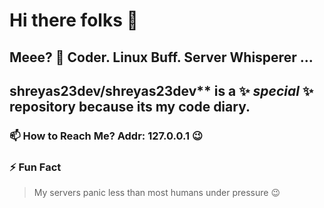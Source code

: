 # Hi there folks 👋
## Meee? 🐧 Coder. Linux Buff. Server Whisperer ...

## shreyas23dev/shreyas23dev** is a ✨ _special_ ✨ repository because its my code diary.
<!--
Here are some ideas to get you started:

🔭 I’m currently working on cloud
- 🌱 I’m currently learning ...
- 👯 I’m looking to collaborate on ...
- 🤔 I’m looking for help with ...
- 💬 Ask me about ...
- 📫 How to reach me: ...
- 😄 Pronouns: ...
- ⚡ Fun fact: ...
-->


### 📫 How to Reach Me? Addr: 127.0.0.1 😉
<!--
- Email: `your.email@example.com` (replace this)
- GitHub: [shreyas23dev](https://github.com/shreyas23dev)

-->

### ⚡ Fun Fact

> My servers panic less than most humans under pressure 😉
